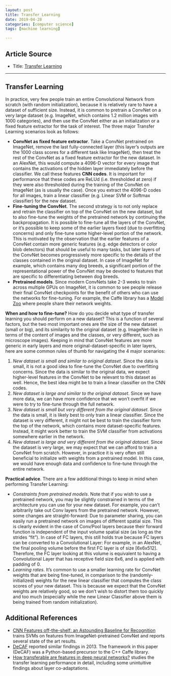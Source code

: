 ```yaml
---
layout: post
title: Transfer Learning
date: 2019-04-28
categories: [computer science]
tags: [machine learning]

---
```


## Article Source
* Title: [Transfer Learning](http://cs231n.github.io/transfer-learning/)

---

Transfer Learning
-----------------

In practice, very few people train an entire Convolutional Network from
scratch (with random initialization), because it is relatively rare to
have a dataset of sufficient size. Instead, it is common to pretrain a
ConvNet on a very large dataset (e.g. ImageNet, which contains 1.2
million images with 1000 categories), and then use the ConvNet either as
an initialization or a fixed feature extractor for the task of interest.
The three major Transfer Learning scenarios look as follows:

-   **ConvNet as fixed feature extractor**. Take a ConvNet pretrained on
    ImageNet, remove the last fully-connected layer (this layer’s
    outputs are the 1000 class scores for a different task like
    ImageNet), then treat the rest of the ConvNet as a fixed feature
    extractor for the new dataset. In an AlexNet, this would compute a
    4096-D vector for every image that contains the activations of the
    hidden layer immediately before the classifier. We call these
    features **CNN codes**. It is important for performance that these
    codes are ReLUd (i.e. thresholded at zero) if they were also
    thresholded during the training of the ConvNet on ImageNet (as is
    usually the case). Once you extract the 4096-D codes for all images,
    train a linear classifier (e.g. Linear SVM or Softmax classifier)
    for the new dataset.
-   **Fine-tuning the ConvNet**. The second strategy is to not only
    replace and retrain the classifier on top of the ConvNet on the new
    dataset, but to also fine-tune the weights of the pretrained network
    by continuing the backpropagation. It is possible to fine-tune all
    the layers of the ConvNet, or it’s possible to keep some of the
    earlier layers fixed (due to overfitting concerns) and only
    fine-tune some higher-level portion of the network. This is
    motivated by the observation that the earlier features of a ConvNet
    contain more generic features (e.g. edge detectors or color blob
    detectors) that should be useful to many tasks, but later layers of
    the ConvNet becomes progressively more specific to the details of
    the classes contained in the original dataset. In case of ImageNet
    for example, which contains many dog breeds, a significant portion
    of the representational power of the ConvNet may be devoted to
    features that are specific to differentiating between dog breeds.
-   **Pretrained models**. Since modern ConvNets take 2-3 weeks to train
    across multiple GPUs on ImageNet, it is common to see people release
    their final ConvNet checkpoints for the benefit of others who can
    use the networks for fine-tuning. For example, the Caffe library has
    a [Model Zoo](https://github.com/BVLC/caffe/wiki/Model-Zoo) where
    people share their network weights.

**When and how to fine-tune?** How do you decide what type of transfer
learning you should perform on a new dataset? This is a function of
several factors, but the two most important ones are the size of the new
dataset (small or big), and its similarity to the original dataset (e.g.
ImageNet-like in terms of the content of images and the classes, or very
different, such as microscope images). Keeping in mind that ConvNet
features are more generic in early layers and more
original-dataset-specific in later layers, here are some common rules of
thumb for navigating the 4 major scenarios:

1.  *New dataset is small and similar to original dataset*. Since the
    data is small, it is not a good idea to fine-tune the ConvNet due to
    overfitting concerns. Since the data is similar to the original
    data, we expect higher-level features in the ConvNet to be relevant
    to this dataset as well. Hence, the best idea might be to train a
    linear classifier on the CNN codes.
2.  *New dataset is large and similar to the original dataset*. Since we
    have more data, we can have more confidence that we won’t overfit if
    we were to try to fine-tune through the full network.
3.  *New dataset is small but very different from the original dataset*.
    Since the data is small, it is likely best to only train a linear
    classifier. Since the dataset is very different, it might not be
    best to train the classifier form the top of the network, which
    contains more dataset-specific features. Instead, it might work
    better to train the SVM classifier from activations somewhere
    earlier in the network.
4.  *New dataset is large and very different from the original dataset*.
    Since the dataset is very large, we may expect that we can afford to
    train a ConvNet from scratch. However, in practice it is very often
    still beneficial to initialize with weights from a pretrained model.
    In this case, we would have enough data and confidence to fine-tune
    through the entire network.

**Practical advice**. There are a few additional things to keep in mind
when performing Transfer Learning:

-   *Constraints from pretrained models*. Note that if you wish to use a
    pretrained network, you may be slightly constrained in terms of the
    architecture you can use for your new dataset. For example, you
    can’t arbitrarily take out Conv layers from the pretrained network.
    However, some changes are straight-forward: Due to parameter
    sharing, you can easily run a pretrained network on images of
    different spatial size. This is clearly evident in the case of
    Conv/Pool layers because their forward function is independent of
    the input volume spatial size (as long as the strides “fit”). In
    case of FC layers, this still holds true because FC layers can be
    converted to a Convolutional Layer: For example, in an AlexNet, the
    final pooling volume before the first FC layer is of size
    \[6x6x512\]. Therefore, the FC layer looking at this volume is
    equivalent to having a Convolutional Layer that has receptive field
    size 6x6, and is applied with padding of 0.
-   *Learning rates*. It’s common to use a smaller learning rate for
    ConvNet weights that are being fine-tuned, in comparison to the
    (randomly-initialized) weights for the new linear classifier that
    computes the class scores of your new dataset. This is because we
    expect that the ConvNet weights are relatively good, so we don’t
    wish to distort them too quickly and too much (especially while the
    new Linear Classifier above them is being trained from random
    initialization).


Additional References
---------------------

-   [CNN Features off-the-shelf: an Astounding Baseline for
    Recognition](http://arxiv.org/abs/1403.6382) trains SVMs on features
    from ImageNet-pretrained ConvNet and reports several state of the
    art results.
-   [DeCAF](http://arxiv.org/abs/1310.1531) reported similar findings
    in 2013. The framework in this paper (DeCAF) was a Python-based
    precursor to the C++ Caffe library.
-   [How transferable are features in deep neural
    networks?](http://arxiv.org/abs/1411.1792) studies the transfer
    learning performance in detail, including some unintuitive findings
    about layer co-adaptations.


